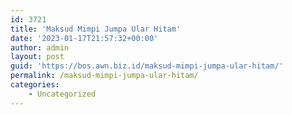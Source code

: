 ```yaml
---
id: 3721
title: 'Maksud Mimpi Jumpa Ular Hitam'
date: '2023-01-17T21:57:32+00:00'
author: admin
layout: post
guid: 'https://bos.awn.biz.id/maksud-mimpi-jumpa-ular-hitam/'
permalink: /maksud-mimpi-jumpa-ular-hitam/
categories:
    - Uncategorized
---
```


